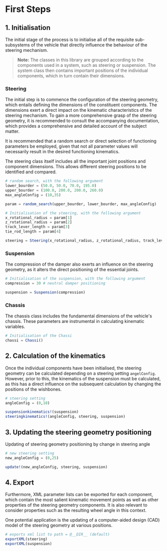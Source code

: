 # First Steps 
## 1. Initialisation
The initial stage of the process is to initialise all of the requisite sub-subsystems of the vehicle that directly influence the behaviour of the steering mechanism. 

> **Note:** The classes in this library are grouped according to the components used in a system, such as steering or suspension. The system class then contains important positions of the individual components, which in turn contain their dimensions.

### Steering

The initial step is to commence the configuration of the steering geometry, which entails defining the dimensions of the constituent components. The dimensions exert a direct impact on the kinematic characteristics of the steering mechanism. To gain a more comprehensive grasp of the steering geometry, it is recommended to consult the accompanying documentation, which provides a comprehensive and detailed account of the subject matter.

It is recommended that a random search or direct selection of functioning parameters be employed, given that not all parameter values will necessarily result in the desired functioning kinematics.

The steering class itself includes all the important joint positions and component dimensions. This allows different steering positions to be identified and compared.

```julia 
# random search, with the following argument
lower_bourder = (50.0, 50.0, 70.0, 195.0)
upper_bourder = (100.0, 200.0, 200.0, 260.0)
max_angleConfig = (10,35)

param = random_search(upper_bourder, lower_bourder, max_angleConfig)

# Initialisation of the steering, with the following argument
x_rotational_radius = param[1]
z_rotational_radius = param[2]
track_lever_length = param[3]
tie_rod_length = param[4]

steering = Steering(x_rotational_radius, z_rotational_radius, track_lever_length, tie_rod_length)
``` 
### Suspension

The compression of the damper also exerts an influence on the steering geometry, as it alters the direct positioning of the essential joints. 

```julia
# Initialisation of the suspension, with the following argument
compression = 30 # neutral damper positioning

suspension = Suspension(compression)
```

### Chassis
The chassis class includes the fundamental dimensions of the vehicle's chassis. These parameters are instrumental in calculating kinematic variables.
```julia
# Initialisation of the Chassi
chassi = Chassi()
```

## 2. Calculation of the kinematics
Once the individual components have been initialised, the steering geometry can be calculated depending on a steering setting `angelConfig`. However, prior to this, the kinematics of the suspension must be calculated, as this has a direct influence on the subsequent calculation by changing the positions of the wishbones.


```julia
# steering setting
angleConfig = (0,10)

suspensionkinematics!(suspension)
steeringkinematics!(angleConfig, steering, suspension)

```


## 3. Updating the steering geometry positioning
Updating of steering geometry positioning by change in steering angle

```julia 
# new steering setting 
new_angleConfig = (0,25)

update!(new_angleConfig, steering, suspension)
```

## 4. Export 
Furthermore, XML parameter lists can be exported for each component, which contain the most salient kinematic movement points as well as other properties of the steering geometry components. It is also relevant to consider properties such as the resulting wheel angle in this context.

One potential application is the updating of a computer-aided design (CAD) model of the steering geometry at various positions.
```julia 
# exports xml list to path = @__DIR__ (default)
exportXML(steering)
exportXML(suspension)

```
